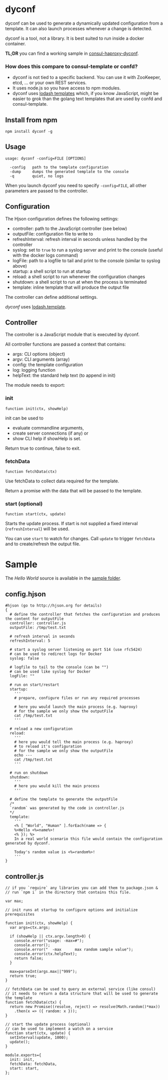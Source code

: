# dyconf

dyconf can be used to generate a dynamically updated configuration from a template. It can also launch processes whenever a change is detected.

dyconf is a tool, not a library. It is best suited to run inside a docker container.

**TL;DR** you can find a working sample in [consul-haproxy-dyconf](https://github.com/laktak/consul-haproxy-dyconf).


### How does this compare to consul-template or confd?

- dyconf is not tied to a specific backend. You can use it with ZooKeeper, etcd, ... or your own REST services.
- It uses node.js so you have access to npm modules.
- dyconf uses [lodash templates](https://lodash.com/docs#template) which, if you know JavaScript, might be easier to grok than the golang text templates that are used by confd and consul-template.


## Install from npm

```
npm install dyconf -g
```

## Usage

```
usage: dyconf -config=FILE [OPTIONS]

  -config   path to the template configuration
  -dump     dumps the generated template to the console
  -q        quiet, no logs
```

When you launch dyconf you need to specify `-config=FILE`, all other parameters are passed to the controller.

## Configuration

The Hjson configuration defines the following settings:

- controller: path to the JavaScript controller (see below)
- outputFile: configuration file to write to
- refreshInterval: refresh interval in seconds unless handled by the controller
- syslog: set to `true` to run a syslog server and print to the console (useful with the docker logs command)
- logFile: path to a logfile to tail and print to the console (similar to syslog above)
- startup: a shell script to run at startup
- reload: a shell script to run whenever the configuration changes
- shutdown: a shell script to run at when the process is terminated
- template: inline template that will produce the output file

The controller can define additional settings.

*dyconf* uses [lodash.template](https://lodash.com/docs#template).

## Controller

The controller is a JavaScript module that is executed by dyconf.

All controller functions are passed a context that contains:
- args: CLI options (object)
- argv: CLI arguments (array)
- config: the template configuration
- log: logging function
- helpText: the standard help text (to append in init)

The module needs to export:

### init

`function init(ctx, showHelp)`

init can be used to
- evaluate commandline arguments,
- create server connections (if any) or
- show CLI help if showHelp is set.

Return true to continue, false to exit.

### fetchData

`function fetchData(ctx)`

Use fetchData to collect data required for the template.

Return a promise with the data that will be passed to the template.

### start (optional)

`function start(ctx, update)`

Starts the update process. If start is not supplied a fixed interval (`refreshInterval`) will be used.

You can use `start` to watch for changes. Call `update` to trigger `fetchData` and to create/refresh the output file.


# Sample

The *Hello World* source is available in the [sample folder](sample/).

## config.hjson

```
#hjson (go to http://hjson.org for details)
{
  # define the controller that fetches the configuration and produces the content for outputFile
  controller: controller.js
  outputFile: /tmp/test.txt

  # refresh interval in seconds
  refreshInterval: 5

  # start a syslog server listening on port 514 (use rfc5424)
  # can be used to redirect logs for Docker
  syslog: false

  # logfile to tail to the console (can be "")
  # can be used like syslog for Docker
  logFile: ""

  # run on start/restart
  startup:
    '''
    # prepare, configure files or run any required processes

    # here you would launch the main process (e.g. haproxy)
    # for the sample we only show the outputFile
    cat /tmp/test.txt
    '''

  # reload a new configuration
  reload:
    '''
    # here you would tell the main process (e.g. haproxy)
    # to reload it's configuration
    # for the sample we only show the outputFile
    echo ---
    cat /tmp/test.txt
    '''

  # run on shutdown
  shutdown:
    '''
    # here you would kill the main process
    '''

  # define the template to generate the outputFile
  /*
  `random` was generated by the code in controller.js
  */
  template:
    '''
    <% [ "World", "Human" ].forEach(name => {
    %>Hello <%=name%>!
    <% }); %>
    In a real world scenario this file would contain the configuration generated by dyconf.

    Today's random value is <%=random%>!
    '''
}
```

## controller.js

```
// if you `require` any libraries you can add them to package.json &
// run `npm i` in the directory that contains this file.

var max;

// init runs at startup to configure options and initialize prerequisites

function init(ctx, showHelp) {
  var args=ctx.args;

  if (showHelp || ctx.argv.length>0) {
    console.error("usage: -max=#");
    console.error();
    console.error("  -max      max random sample value");
    console.error(ctx.helpText);
    return false;
  }

  max=parseInt(args.max||"999");
  return true;
}

// fetchData can be used to query an external service (like consul)
// it needs to return a data structure that will be used to generate the template
function fetchData(ctx) {
  return new Promise((resolve, reject) => resolve(Math.random()*max))
    .then(x => ({ random: x }));
}

// start the update process (optional)
// can be used to implement a watch on a service
function start(ctx, update) {
  setInterval(update, 1000);
  update();
}

module.exports={
  init: init,
  fetchData: fetchData,
  start: start,
};
```
